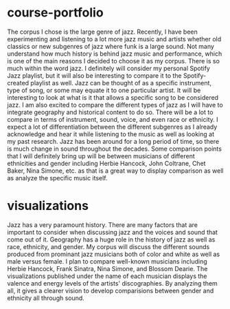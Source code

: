 # course-portfolio
The corpus I chose is the large genre of jazz. Recently, I have been experimenting and listening to a lot more jazz music and artists whether old classics or new subgenres of jazz where funk is a large sound. Not many understand how much history is behind jazz music and performance, which is one of the main reasons I decided to choose it as my corpus. There is so much within the word jazz. I definitely will consider my personal Spotify Jazz playlist, but it will also be interesting to compare it to the Spotify-created playlist as well. Jazz can be thought of as a specific instrument, type of song, or some may equate it to one particular artist. It will be interesting to look at what is it that allows a specific song to be considered jazz. I am also excited to compare the different types of jazz as I will have to integrate geography and historical content to do so. There will be a lot to compare in terms of instrument, sound, voice, and even race or ethnicity. I expect a lot of differentiation between the different subgenres as I already acknowledge and hear it while listening to the music as well as looking at my past research. Jazz has been around for a long period of time, so there is much change in sound throughout the decades. Some comparison points that I will definitely bring up will be between musicians of different ethnicities and gender including Herbie Hancock, John Coltrane, Chet Baker, Nina Simone, etc. as that is a great way to display comparison as well as analyze the specific music itself.

# visualizations 
Jazz has a very paramount history. There are many factors that are important to consider when discussing jazz and the voices and sound that come out of it. Geography has a huge role in the history of jazz as well as race, ethnicity, and gender. My corpus will discuss the different sounds produced from prominant jazz musicians both of color and white as well as male versus female. I plan to compare well-known musicians including Herbie Hancock, Frank Sinatra, Nina Simone, and Blossom Dearie. The visualizations published under the name of each musician displays the valence and energy levels of the artists' discographies. By analyzing them all, it gives a clearer vision to develop comparisions between gender and ethnicity all through sound. 
